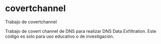 # covertchannel
Trabajo de covertchannel

Trabajo de covert channel de DNS para realizar DNS Data Exfiltration. Este código es solo para uso educativo o de investigación.
